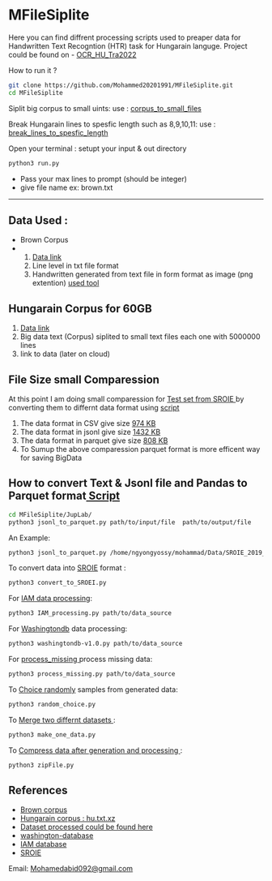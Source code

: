 # MFileSiplite
Here you can find diffrent processing scripts used to preaper data for Handwritten Text Recogntion (HTR) task for Hungarain languge. Project could be found on - <a href="https://github.com/Mohammed20201991/OCR_HU_Tra2022">OCR_HU_Tra2022</a>

How to run it ? 
~~~bash  
git clone https://github.com/Mohammed20201991/MFileSiplite.git
cd MFileSiplite
~~~

Siplit big corpus to small uints: 
use : <a href="https://github.com/Mohammed20201991/MFileSiplite/blob/main/JupLab/Siplit_corpus_to_spesfic_lines.ipynb"> corpus_to_small_files </a>

Break Hungarain lines to spesfic length such as 8,9,10,11: 
use : <a href="https://github.com/Mohammed20201991/MFileSiplite/blob/main/JupLab/Siplit_hu_to_break_lines.ipynb"> break_lines_to_spesfic_length </a>

Open your terminal : setupt your input & out directory 
~~~bash  
python3 run.py
~~~
- Pass your max lines to prompt (should be integer) <br>
- give file name ex:  brown.txt

<hr> 
<h2> Data Used : </h2>
<ul>
  <li>Brown Corpus </li>
  <li>
  <ol>
  <li> <a href="http://www.sls.hawaii.edu/bley-vroman/brown_corpus.html">Data link</a></li>
  <li> Line level in txt file format</li>
  <li>Handwritten generated from text file in form format as image (png extention)   <a href="https://10015.io/tools/text-to-handwriting-converter"> used tool </a></li>
  </ol>   
  </li>  
</ul>  

<h2> Hungarain Corpus for 60GB </h2>
<ol>
  <li> <a href="https://data.statmt.org/cc-100/hu.txt.xz">Data link</a> </li>
  <li> Big data text (Corpus) siplited to small text files each one with 5000000 lines </li>
  <li>link to data (later on cloud) </li>
</ol> 

<h2>File Size small Comparession </h2>
<p>At this point I am doing small comparession for <a href="https://huggingface.co/datasets/AlhitawiMohammed22/SROIE_2019_text_recognition23/blob/main/test.jsonl"> Test set from SROIE </a>by converting them to differnt data format using <a href = "https://github.com/Mohammed20201991/MFileSiplite/blob/main/JupLab/jsonl_to_parquet.py">script</a> </p>
<ol>
  <li> The data format in CSV give size <a href ="https://github.com/Mohammed20201991/MFileSiplite/blob/main/size_comparession/csv_out.csv">974 KB</a> </li>  
  <li> The data format in jsonl  give size <a href ="https://github.com/Mohammed20201991/MFileSiplite/blob/main/size_comparession/test.jsonl">1432 KB </a>   </li>
  <li> The data format in parquet give size <a href ="https://github.com/Mohammed20201991/MFileSiplite/blob/main/size_comparession/out.parquet.csv">808 KB</a> </li>
  <li> To Sumup the above comparession parquet format is more efficent way for saving BigData  </li>  
</ol> 

<h2>How to convert Text & Jsonl file and Pandas to Parquet format<a href="https://github.com/Mohammed20201991/MFileSiplite/blob/main/JupLab/jsonl_to_parquet.py"> Script </a> </h2>

~~~bash
cd MFileSiplite/JupLab/
python3 jsonl_to_parquet.py path/to/input/file  path/to/output/file
~~~
An Example: 

~~~bash
python3 jsonl_to_parquet.py /home/ngyongyossy/mohammad/Data/SROIE_2019_text_recognition/test.jsonl  /home/ngyongyossy/mohammad/OCR_HU_Tra2022/GPT-2_Parallel/out.parquet
~~~
To convert data into <a href="https://github.com/Mohammed20201991/MFileSiplite/blob/main/JupLab/convert_to_SROEI.py">SROIE</a> format :
~~~bash
python3 convert_to_SROEI.py
~~~

For <a href="https://github.com/Mohammed20201991/MFileSiplite/blob/main/JupLab/IAM%20_processing.py">IAM data processing</a>:
~~~bash
python3 IAM_processing.py path/to/data_source
~~~

For <a href="https://github.com/Mohammed20201991/MFileSiplite/blob/main/JupLab/washingtondb-v1.0.py"> Washingtondb</a> data processing:
~~~bash
python3 washingtondb-v1.0.py path/to/data_source
~~~

For <a href="https://github.com/Mohammed20201991/MFileSiplite/blob/main/JupLab/process_missing.py">process_missing </a> process missing data:
~~~bash
python3 process_missing.py path/to/data_source
~~~

To <a href="https://github.com/Mohammed20201991/MFileSiplite/blob/main/JupLab/random_choice.py"> Choice randomly</a> samples from generated data:
~~~bash
python3 random_choice.py
~~~

To <a href="https://github.com/Mohammed20201991/MFileSiplite/blob/main/JupLab/make_one_data.py"> Merge two differnt datasets </a>:
~~~bash
python3 make_one_data.py
~~~

To <a href="https://github.com/Mohammed20201991/MFileSiplite/blob/main/JupLab/zipFile.py"> Compress data after generation and processing </a>:
~~~bash
python3 zipFile.py
~~~

## References 
- <a href="http://www.sls.hawaii.edu/bley-vroman/brown_corpus.html">Brown corpus</a>
- <a href="https://data.statmt.org/cc-100/">Hungarain corpus : hu.txt.xz</a>
- <a href="https://huggingface.co/AlhitawiMohammed22">Dataset processed could be found here </a>
- <a href="https://fki.tic.heia-fr.ch/databases/washington-database">washington-database</a>
- <a href="https://fki.tic.heia-fr.ch/">IAM database</a>
- <a href="https://paperswithcode.com/dataset/sroie">SROIE</a>

Email: Mohamedabid092@gmail.com
